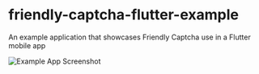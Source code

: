 # friendly-captcha-flutter-example
An example application that showcases Friendly Captcha use in a Flutter mobile app

![Example App Screenshot](https://i.imgur.com/GJxlpZ6.png)
